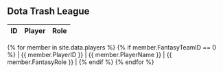 ## Dota Trash League

| ID | Player | Role |
| --- | --- | --- |
{% for member in site.data.players %}
    {% if member.FantasyTeamID == 0 %}
      | {{ member.PlayerID }} | {{ member.PlayerName }} | {{ member.FantasyRole }} |
    {% endif %}
{% endfor %}
